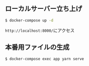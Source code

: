 ## ローカルサーバー立ち上げ

```bash
$ docker-compose up -d
```

`http://localhost:8000/`にアクセス

## 本番用ファイルの生成

```bash
$ docker-compose exec app yarn serve
```
